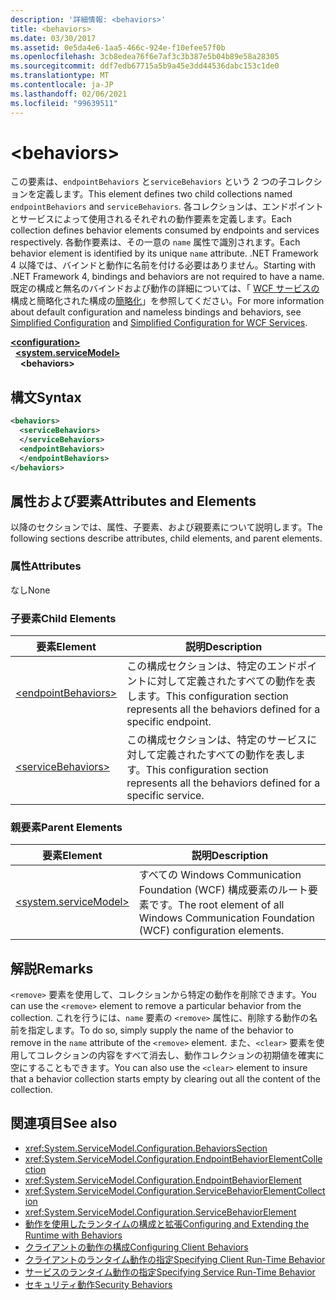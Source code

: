 ```yaml
---
description: '詳細情報: <behaviors>'
title: <behaviors>
ms.date: 03/30/2017
ms.assetid: 0e5da4e6-1aa5-466c-924e-f10efee57f0b
ms.openlocfilehash: 3cb8edea76f6e7af3c3b387e5b04b89e58a28305
ms.sourcegitcommit: ddf7edb67715a5b9a45e3dd44536dabc153c1de0
ms.translationtype: MT
ms.contentlocale: ja-JP
ms.lasthandoff: 02/06/2021
ms.locfileid: "99639511"
---
```

# \<behaviors>

<span data-ttu-id="3ff4f-102">この要素は、`endpointBehaviors` と`serviceBehaviors` という 2 つの子コレクションを定義します。</span><span class="sxs-lookup"><span data-stu-id="3ff4f-102">This element defines two child collections named `endpointBehaviors` and `serviceBehaviors`.</span></span>  <span data-ttu-id="3ff4f-103">各コレクションは、エンドポイントとサービスによって使用されるそれぞれの動作要素を定義します。</span><span class="sxs-lookup"><span data-stu-id="3ff4f-103">Each collection defines behavior elements consumed by endpoints and services respectively.</span></span> <span data-ttu-id="3ff4f-104">各動作要素は、その一意の `name` 属性で識別されます。</span><span class="sxs-lookup"><span data-stu-id="3ff4f-104">Each behavior element is identified by its unique `name` attribute.</span></span> <span data-ttu-id="3ff4f-105">.NET Framework 4 以降では、バインドと動作に名前を付ける必要はありません。</span><span class="sxs-lookup"><span data-stu-id="3ff4f-105">Starting with .NET Framework 4, bindings and behaviors are not required to have a name.</span></span> <span data-ttu-id="3ff4f-106">既定の構成と無名のバインドおよび動作の詳細については、「 [WCF サービスの](../../../wcf/samples/simplified-configuration-for-wcf-services.md)構成と簡略化された構成の[簡略化](../../../wcf/simplified-configuration.md)」を参照してください。</span><span class="sxs-lookup"><span data-stu-id="3ff4f-106">For more information about default configuration and nameless bindings and behaviors, see [Simplified Configuration](../../../wcf/simplified-configuration.md) and [Simplified Configuration for WCF Services](../../../wcf/samples/simplified-configuration-for-wcf-services.md).</span></span>  
  
[**\<configuration>**](../configuration-element.md)\
&nbsp;&nbsp;[**\<system.serviceModel>**](system-servicemodel.md)\
&nbsp;&nbsp;&nbsp;&nbsp;**\<behaviors>**  
  
## <a name="syntax"></a><span data-ttu-id="3ff4f-107">構文</span><span class="sxs-lookup"><span data-stu-id="3ff4f-107">Syntax</span></span>  
  
```xml  
<behaviors>
  <serviceBehaviors>
  </serviceBehaviors>
  <endpointBehaviors>
  </endpointBehaviors>
</behaviors>
```  
  
## <a name="attributes-and-elements"></a><span data-ttu-id="3ff4f-108">属性および要素</span><span class="sxs-lookup"><span data-stu-id="3ff4f-108">Attributes and Elements</span></span>  

 <span data-ttu-id="3ff4f-109">以降のセクションでは、属性、子要素、および親要素について説明します。</span><span class="sxs-lookup"><span data-stu-id="3ff4f-109">The following sections describe attributes, child elements, and parent elements.</span></span>  
  
### <a name="attributes"></a><span data-ttu-id="3ff4f-110">属性</span><span class="sxs-lookup"><span data-stu-id="3ff4f-110">Attributes</span></span>  

 <span data-ttu-id="3ff4f-111">なし</span><span class="sxs-lookup"><span data-stu-id="3ff4f-111">None</span></span>  
  
### <a name="child-elements"></a><span data-ttu-id="3ff4f-112">子要素</span><span class="sxs-lookup"><span data-stu-id="3ff4f-112">Child Elements</span></span>  
  
|<span data-ttu-id="3ff4f-113">要素</span><span class="sxs-lookup"><span data-stu-id="3ff4f-113">Element</span></span>|<span data-ttu-id="3ff4f-114">説明</span><span class="sxs-lookup"><span data-stu-id="3ff4f-114">Description</span></span>|  
|-------------|-----------------|  
|[\<endpointBehaviors>](endpointbehaviors.md)|<span data-ttu-id="3ff4f-115">この構成セクションは、特定のエンドポイントに対して定義されたすべての動作を表します。</span><span class="sxs-lookup"><span data-stu-id="3ff4f-115">This configuration section represents all the behaviors defined for a specific endpoint.</span></span>|  
|[\<serviceBehaviors>](servicebehaviors.md)|<span data-ttu-id="3ff4f-116">この構成セクションは、特定のサービスに対して定義されたすべての動作を表します。</span><span class="sxs-lookup"><span data-stu-id="3ff4f-116">This configuration section represents all the behaviors defined for a specific service.</span></span>|  
  
### <a name="parent-elements"></a><span data-ttu-id="3ff4f-117">親要素</span><span class="sxs-lookup"><span data-stu-id="3ff4f-117">Parent Elements</span></span>  
  
|<span data-ttu-id="3ff4f-118">要素</span><span class="sxs-lookup"><span data-stu-id="3ff4f-118">Element</span></span>|<span data-ttu-id="3ff4f-119">説明</span><span class="sxs-lookup"><span data-stu-id="3ff4f-119">Description</span></span>|  
|-------------|-----------------|  
|[\<system.serviceModel>](system-servicemodel.md)|<span data-ttu-id="3ff4f-120">すべての Windows Communication Foundation (WCF) 構成要素のルート要素です。</span><span class="sxs-lookup"><span data-stu-id="3ff4f-120">The root element of all Windows Communication Foundation (WCF) configuration elements.</span></span>|  
  
## <a name="remarks"></a><span data-ttu-id="3ff4f-121">解説</span><span class="sxs-lookup"><span data-stu-id="3ff4f-121">Remarks</span></span>  

 <span data-ttu-id="3ff4f-122">`<remove>` 要素を使用して、コレクションから特定の動作を削除できます。</span><span class="sxs-lookup"><span data-stu-id="3ff4f-122">You can use the `<remove>` element to remove a particular behavior from the collection.</span></span> <span data-ttu-id="3ff4f-123">これを行うには、`name` 要素の `<remove>` 属性に、削除する動作の名前を指定します。</span><span class="sxs-lookup"><span data-stu-id="3ff4f-123">To do so, simply supply the name of the behavior to remove in the `name` attribute of the `<remove>` element.</span></span>  <span data-ttu-id="3ff4f-124">また、`<clear>` 要素を使用してコレクションの内容をすべて消去し、動作コレクションの初期値を確実に空にすることもできます。</span><span class="sxs-lookup"><span data-stu-id="3ff4f-124">You can also use the `<clear>` element to insure that a behavior collection starts empty by clearing out all the content of the collection.</span></span>  
  
## <a name="see-also"></a><span data-ttu-id="3ff4f-125">関連項目</span><span class="sxs-lookup"><span data-stu-id="3ff4f-125">See also</span></span>

- <xref:System.ServiceModel.Configuration.BehaviorsSection>
- <xref:System.ServiceModel.Configuration.EndpointBehaviorElementCollection>
- <xref:System.ServiceModel.Configuration.EndpointBehaviorElement>
- <xref:System.ServiceModel.Configuration.ServiceBehaviorElementCollection>
- <xref:System.ServiceModel.Configuration.ServiceBehaviorElement>
- [<span data-ttu-id="3ff4f-126">動作を使用したランタイムの構成と拡張</span><span class="sxs-lookup"><span data-stu-id="3ff4f-126">Configuring and Extending the Runtime with Behaviors</span></span>](../../../wcf/extending/configuring-and-extending-the-runtime-with-behaviors.md)
- [<span data-ttu-id="3ff4f-127">クライアントの動作の構成</span><span class="sxs-lookup"><span data-stu-id="3ff4f-127">Configuring Client Behaviors</span></span>](../../../wcf/configuring-client-behaviors.md)
- [<span data-ttu-id="3ff4f-128">クライアントのランタイム動作の指定</span><span class="sxs-lookup"><span data-stu-id="3ff4f-128">Specifying Client Run-Time Behavior</span></span>](../../../wcf/specifying-client-run-time-behavior.md)
- [<span data-ttu-id="3ff4f-129">サービスのランタイム動作の指定</span><span class="sxs-lookup"><span data-stu-id="3ff4f-129">Specifying Service Run-Time Behavior</span></span>](../../../wcf/specifying-service-run-time-behavior.md)
- [<span data-ttu-id="3ff4f-130">セキュリティ動作</span><span class="sxs-lookup"><span data-stu-id="3ff4f-130">Security Behaviors</span></span>](../../../wcf/feature-details/security-behaviors-in-wcf.md)
